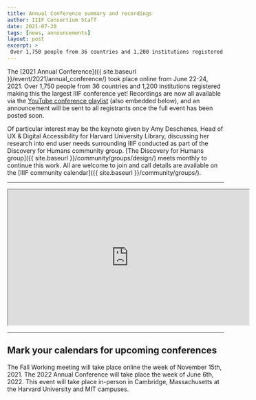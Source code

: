 ```yaml
---
title: Annual Conference summary and recordings
author: IIIF Consortium Staff
date: 2021-07-20
tags: [news, announcements]
layout: post
excerpt: >
 Over 1,750 people from 36 countries and 1,200 institutions registered making this the largest IIIF conference yet! 
---
```


The [2021 Annual Conference]({{ site.baseurl }}/event/2021/annual_conference/) took place online from June 22-24, 2021. Over 1,750 people from 36 countries and 1,200 institutions registered making this the largest IIIF conference yet! Recordings are now all available via the [YouTube conference playlist](https://www.youtube.com/playlist?list=PLYPP1-8uH9c6y-KUzicLQr_LkX8uaWa5h) (also embedded below), and an announcement will be sent to all registrants once the full event has been posted soon.

Of particular interest may be the keynote given by Amy Deschenes, Head of UX & Digital Accessibility for Harvard University Library, discussing her research into end user needs surrounding IIIF conducted as part of the Discovery for Humans community group. [The Discovery for Humans group]({{ site.baseurl }}/community/groups/design/) meets monthly to continue this work. All are welcome to join and call details are available on the [IIIF community calendar]({{ site.baseurl }}/community/groups/).

---

<iframe width="560" height="315" src="https://www.youtube-nocookie.com/embed/videoseries?list=PLYPP1-8uH9c6y-KUzicLQr_LkX8uaWa5h" title="YouTube video player" allow="accelerometer; autoplay; clipboard-write; encrypted-media; gyroscope; picture-in-picture" allowfullscreen></iframe>

--- 

## Mark your calendars for upcoming conferences

The Fall Working meeting will take place online the week of November 15th, 2021. The 2022 Annual Conference will take place the week of June 6th, 2022. This event will take place in-person in Cambridge, Massachusetts at the Harvard University and MIT campuses.

